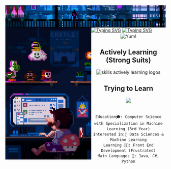 <div class="body">
<img align="center" src="assets/Header.gif"/>
<a href="https://git.io/typing-svg"><img src="https://readme-typing-svg.herokuapp.com?font=Roboto&weight=900&size=40&duration=2500&pause=250&color=FFFFFF&center=true&vCenter=true&repeat=false&random=true&width=1068&height=80&lines=Hi!+I'm+Clarence+Robedillo+(R3noir)" alt="Typing SVG" /></a>
<a href="https://git.io/typing-svg"><img src="https://readme-typing-svg.herokuapp.com?font=Roboto&size=28&duration=1&color=FFFFFF&center=true&vCenter=true&repeat=false&random=true&width=1068&height=70&lines=Aspiring+Machine+Learning+Engineer+from+the+Philippines" alt="Typing SVG" /></a>


<img align="left" src="assets/Left.gif" width=270>
<div class="row" align="center">
  <img align="center" src="assets/ramen.gif" width="150" title="Yum!">
  <h2> <strong> Actively Learning (Strong Suits)</strong></h2>
  <p align="center">
    <img src="https://skillicons.dev/icons?i=java,cs,py,tensorflow,mysql,pr,ps" title="skills actively learning logos">
  </p>
<p align="center">
  <h2> <strong> Trying to Learn </strong></h2>
  <img src="https://skillicons.dev/icons?i=html,css,js,laravel,react,bootstrap,ts,rust,go,pytorch">
</p>
<code>
Education🎓: Computer Science with Specialization in Machine Learning (3rd Year)
Interested in:🔎 Data Sciences & Machine Learning
Learning 👨‍💻: Front End Development (Frustrated)
Main Languages 📝: Java, C#, Python
</code>
</div>
